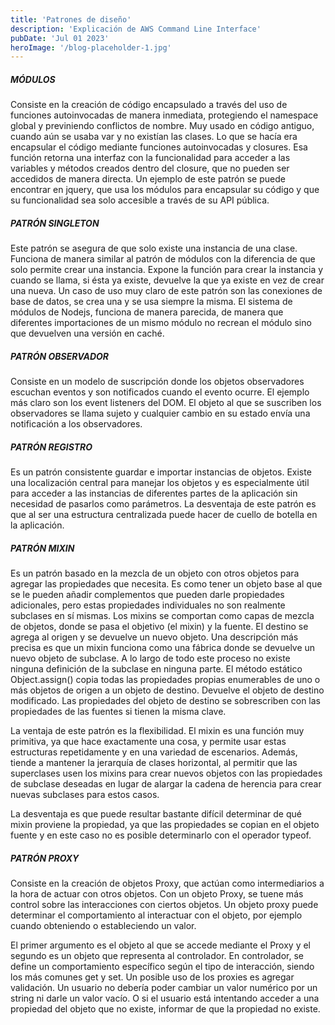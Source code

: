 ```yaml
---
title: 'Patrones de diseño'
description: 'Explicación de AWS Command Line Interface'
pubDate: 'Jul 01 2023'
heroImage: '/blog-placeholder-1.jpg'
---
```



##### MÓDULOS
Consiste en la creación de código encapsulado a través del uso de funciones autoinvocadas de manera inmediata, protegiendo el namespace global y previniendo conflictos de nombre. Muy usado en código antiguo, cuando aún se usaba var y no existían las clases. Lo que se hacía era encapsular el código mediante funciones autoinvocadas y closures. Esa función retorna una interfaz con la funcionalidad para acceder a las variables y métodos creados dentro del closure, que no pueden ser accedidos de manera directa. Un ejemplo de este patrón se puede encontrar en jquery, que usa los módulos para encapsular su código y que su funcionalidad sea solo accesible a través de su API pública.

##### PATRÓN SINGLETON
Este patrón se asegura de que solo existe una instancia de una clase. Funciona de manera similar al patrón de módulos con la diferencia de que solo permite crear una instancia. Expone la función para crear la instancia y cuando se llama, si ésta ya existe, devuelve la que ya existe en vez de crear una nueva. Un caso de uso muy claro de este patrón son las conexiones de base de datos, se crea una y se usa siempre la misma. El sistema de módulos de Nodejs, funciona de manera parecida, de manera que diferentes importaciones de un mismo módulo no recrean el módulo sino que devuelven una versión en caché.

##### PATRÓN OBSERVADOR
Consiste en un modelo de suscripción donde los objetos observadores escuchan eventos y son notificados cuando el evento ocurre. El ejemplo más claro son los event listeners del DOM. El objeto al que se suscriben los observadores se llama sujeto y cualquier cambio en su estado envía una notificación a los observadores.

##### PATRÓN REGISTRO
Es un patrón consistente guardar e importar instancias de objetos. Existe una localización central para manejar los objetos y es especialmente útil para acceder a las instancias de diferentes partes de la aplicación sin necesidad de pasarlos como parámetros. La desventaja de este patrón es que al ser una estructura centralizada puede hacer de cuello de botella en la aplicación.

##### PATRÓN MIXIN
Es un patrón basado en la mezcla de un objeto con otros objetos para agregar las propiedades que necesita. Es como tener un objeto base al que se le pueden añadir complementos que pueden darle propiedades adicionales, pero estas propiedades individuales no son realmente subclases en sí mismas. Los mixins se comportan como capas de mezcla de objetos, donde se pasa el objetivo (el mixin) y la fuente. El destino se agrega al origen y se devuelve un nuevo objeto. Una descripción más precisa es que un mixin funciona como una fábrica donde se devuelve un nuevo objeto de subclase. A lo largo de todo este proceso no existe ninguna definición de la subclase en ninguna parte. El método estático Object.assign() copia todas las propiedades propias enumerables de uno o más objetos de origen a un objeto de destino. Devuelve el objeto de destino modificado. Las propiedades del objeto de destino se sobrescriben con las propiedades de las fuentes si tienen la misma clave.

La ventaja de este patrón es la flexibilidad. El mixin es una función muy primitiva, ya que hace exactamente una cosa, y permite usar estas estructuras repetidamente y en una variedad de escenarios. Además, tiende a mantener la jerarquía de clases horizontal, al permitir que las superclases usen los mixins para crear nuevos objetos con las propiedades de subclase deseadas en lugar de alargar la cadena de herencia para crear nuevas subclases para estos casos.

La desventaja es que puede resultar bastante difícil determinar de qué mixin proviene la propiedad, ya que las propiedades se copian en el objeto fuente y en este caso no es posible determinarlo con el operador typeof.

##### PATRÓN PROXY
Consiste en la creación de objetos Proxy, que actúan como intermediarios a la hora de actuar con otros objetos. Con un objeto Proxy, se tuene más control sobre las interacciones con ciertos objetos. Un objeto proxy puede determinar el comportamiento al interactuar con el objeto, por ejemplo cuando obteniendo o estableciendo un valor.

El primer argumento es el objeto al que se accede mediante el Proxy y el segundo es un objeto que representa al controlador. En controlador, se define un comportamiento específico según el tipo de interacción, siendo los más comunes get y set. Un posible uso de los proxies es agregar validación. Un usuario no debería poder cambiar un valor numérico  por un string ni darle un valor vacío. O si el usuario está intentando acceder a una propiedad del objeto que no existe, informar de que la propiedad no existe.


